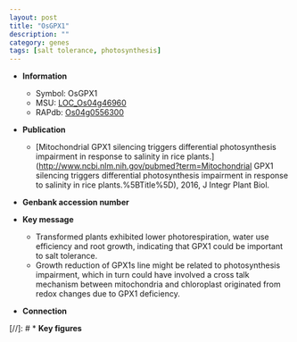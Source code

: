 ```yaml
---
layout: post
title: "OsGPX1"
description: ""
category: genes
tags: [salt tolerance, photosynthesis]
---
```


* **Information**  
    + Symbol: OsGPX1  
    + MSU: [LOC_Os04g46960](http://rice.plantbiology.msu.edu/cgi-bin/ORF_infopage.cgi?orf=LOC_Os04g46960)  
    + RAPdb: [Os04g0556300](http://rapdb.dna.affrc.go.jp/viewer/gbrowse_details/irgsp1?name=Os04g0556300)  

* **Publication**  
    + [Mitochondrial GPX1 silencing triggers differential photosynthesis impairment in response to salinity in rice plants.](http://www.ncbi.nlm.nih.gov/pubmed?term=Mitochondrial GPX1 silencing triggers differential photosynthesis impairment in response to salinity in rice plants.%5BTitle%5D), 2016, J Integr Plant Biol.

* **Genbank accession number**  

* **Key message**  
    + Transformed plants exhibited lower photorespiration, water use efficiency and root growth, indicating that GPX1 could be important to salt tolerance.
    + Growth reduction of GPX1s line might be related to photosynthesis impairment, which in turn could have involved a cross talk mechanism between mitochondria and chloroplast originated from redox changes due to GPX1 deficiency.

* **Connection**  

[//]: # * **Key figures**  


